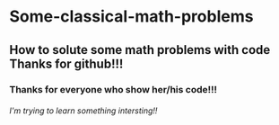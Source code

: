 # Some-classical-math-problems
How to solute some math problems with code
Thanks for github!!!
------
### Thanks for everyone who show her/his code!!!

###### I'm trying to learn something intersting!! 
